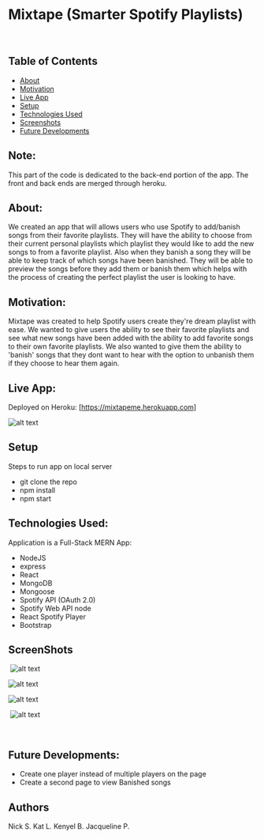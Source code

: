 # Mixtape (Smarter Spotify Playlists)
​
## Table of Contents
* [About](#about)
* [Motivation](#motivation)
* [Live App](#live-app)
* [Setup](#setup)
* [Technologies Used](#technologies-used)
* [Screenshots](#screenshots)
* [Future Developments](#future-developments)
​
## Note:
This part of the code is dedicated to the back-end portion of the app. The front and back ends are merged through heroku. ​

## About:
We created an app that will allows users who use Spotify to add/banish songs from their favorite playlists. They will have the ability to choose from their current personal playlists which playlist they would like to add the new songs to from a favorite playlist. Also when they banish a song they will be able to keep track of which songs have been banished. They will be able to preview the songs before they add them or banish them which helps with the process of creating the perfect playlist the user is looking to have.
​
## Motivation:
Mixtape was created to help Spotify users create they're dream playlist with ease. We wanted to give users the ability to see their favorite playlists and see what new songs have been added with the ability to add favorite songs to their own favorite playlists. We also wanted to give them the ability to 'banish' songs that they dont want to hear with the option to unbanish them if they choose to hear them again. 
​
## Live App:
Deployed on Heroku: [https://mixtapeme.herokuapp.com]

![alt text](./client/public/images/mixtapeHowToVideo.gif "HowToVideo")
​
## Setup
Steps to run app on local server
- git clone the repo
- npm install
- npm start
​
## Technologies Used:
Application is a Full-Stack MERN App: 
- NodeJS
- express
- React
- MongoDB
- Mongoose
- Spotify API (OAuth 2.0)
- Spotify Web API node
- React Spotify Player
- Bootstrap
​
## ScreenShots
​
![alt text](./client/public/images/onload.png "onload")


![alt text](./client/public/images/spotifylogin.JPG "Spotify Login")
​

![alt text](./client/public/images/loggedin.png "logged in")

​
![alt text](./client/public/images/playlists.png "playlist page")


​
​
## Future Developments:
- Create one player instead of multiple players on the page 
- Create a second page to view Banished songs 
​
​
## Authors 
Nick S. 
Kat L. 
Kenyel B.
Jacqueline P.